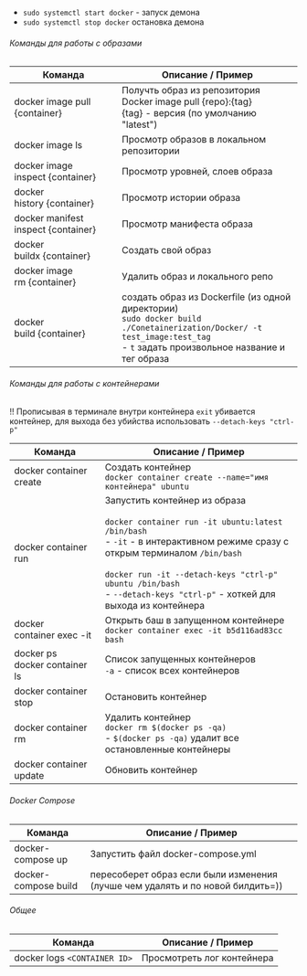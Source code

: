 
* `sudo systemctl start docker` - запуск демона
* `sudo systemctl stop docker` остановка демона

###### Команды для работы с образами

| Команда                       | Описание / Пример                                                                                                                                                                                                                            |
| ------------------------------------ | ---------------------------------------------------------------------------------------------------------------------------------------------------------------------------------------------------------------------------------------------------------- |
| docker image pull {container}        | Получть образ из репозитория<br />Docker image pull {repo}:{tag}<br />{tag} - версия (по умолчанию "latest")                                                                                                    |
| docker image ls                      | Просмотр образов в локальном репозитории                                                                                                                                                                               |
| docker image inspect {container}    | Просмотр уровней, слоев образа                                                                                                                                                                                                   |
| docker history {container}          | Просмотр истории образа                                                                                                                                                                                                               |
| docker manifest inspect {container} | Просмотр манифеста образа                                                                                                                                                                                                           |
| docker buildx {container}           | Создать свой образ                                                                                                                                                                                                                         |
| docker image rm {container}         | Удалить образ и локального репо                                                                                                                                                                                                 |
| docker build {container}            | создать образ из Dockerfile (из одной директории)<br />`sudo docker build ./Conetainerization/Docker/ -t test_image:test_tag`<br />-  `t` задать произвольное название и тег образа |

###### Команды для работы с контейнерами

!! Прописывая в терминале внутри контейнера `exit` убивается контейнер, для выхода без убийства использовать `--detach-keys "ctrl-p"`

| Команда                     | Описание / Пример                                                                                                                                                                                                                                                                                                                                                                                            |
| ---------------------------------- | -------------------------------------------------------------------------------------------------------------------------------------------------------------------------------------------------------------------------------------------------------------------------------------------------------------------------------------------------------------------------------------------------------------------------- |
| docker container create            | Создать контейнер<br />`docker container create --name="имя контейнера" ubuntu`                                                                                                                                                                                                                                                                                                             |
| docker container run               | Запустить контейнер из образа<br /><br />`docker container run -it ubuntu:latest /bin/bash`<br />- `-it` - в интерактивном режиме сразу с открым терминалом `/bin/bash`<br /><br />`docker run -it --detach-keys "ctrl-p" ubuntu /bin/bash`<br />- `--detach-keys "ctrl-p"` - хоткей для выхода из контейнера |
| docker container exec -it         | Открыть баш в запущенном контейнере<br />`docker container exec -it b5d116ad83cc bash`                                                                                                                                                                                                                                                                                                    |
| docker ps<br />docker container ls | Список запущенных контейнеров<br />`-a` - список всех контейнеров                                                                                                                                                                                                                                                                                                        |
| docker container stop              | Остановить контейнер                                                                                                                                                                                                                                                                                                                                                                                    |
| docker container rm                | Удалить контейнер<br /> `docker rm $(docker ps -qa)`<br />- `$(docker ps -qa)` удалит все остановленные контейнеры                                                                                                                                                                                                                                                    |
| docker container update            | Обновить контейнер                                                                                                                                                                                                                                                                                                                                                                                        |

###### Docker Compose

| Команда       | Описание / Пример                                                                                                               |
| -------------------- | --------------------------------------------------------------------------------------------------------------------------------------------- |
| docker-compose up    | Запустить файл docker-compose.yml                                                                                               |
| docker-compose build | пересоберет образ если были изменения (лучше чем удалять и по новой билдить=)) |

###### Общее

| Команда                 | Описание / Пример                    |
| ------------------------------ | -------------------------------------------------- |
| docker logs `<CONTAINER ID>` | Просмотреть лог контейнера |
